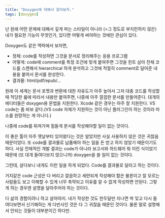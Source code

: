 ```yaml
---
title: "Doxygen에 대해서 알아보자."
tags: [doxygen]
---
```


난 원래 어떤 문제에 대해서 깊게 파는 스타일이 아니라 (=그 정도로 부지런하지 않은) 내가 필요한 기능이 무엇인가, 있다면 어떻게 써야하는 것에만 관심이 있다.

Doxygen도 같은 맥락에서 보자면,

- 정체: code를 작성하면 그것을 문서로 정리해주는 응용 프로그램
- 어떻게: code에 comment를 특정 조건에 맞게 붙여주면 그것을 힌트 삼아 전체 코드를 스캔해서 hierarchical 하게 분석하고 그것에 적절히 comment로 달아준 내용을 붙여서 문서를 완성한다.
- 결과물: html/pdf/epub/...

원래 이 세계는 문서 포멧과 변환에 대한 자유도가 아주 높아서 그저 대충 코드를 작성할 때 적당한 룰에 따라서 내용만 붙여주면, 나중에 아주 깔끔한 문서를 만들어준다. 대개의 에디터들은 doxygen용 문법을 지원한다. Xcode 같은 경우는 아주 잘 지원한다. VS code는 좀 바보 같다.(VS code 자체가 지원하는 것이 아닌 플러그인이 하는 것이라 마소를 원망하는 게 아니다.)

나중에 code를 뒤져가며 힘들게 문서를 작성해야할 일이 없는 것이다. 

이 좋은 툴이 아주 옛날부터 있어왔다는 것은 알았지만 사실 사용하지 않은 것은 귀찮음 때문이었다. 또 code를 결과물로 납품해야 하는 일을 돈 받고 하지 않았기 때문이기도 하다. 사실 전체적인 개발 결과는 code가 아니라 보고서와 하드웨어 뭐 이런 식이었기 때문에 (또 대개 들여다보지 않으니까) doxygen을 쓸 일이 없는 것이다.

그런데, 살다보니 내게도 이런 일을 하게 되었다. Code를 결과물로 달라고 하는 것이다. 

거지같은 code 근성은 다 버리고 깔끔하고 세련되게 작성해야 함은 물론이고 잘 모르는 사람들도 보고 이해할 수 있게 너무 축약되고 이유를 알 수 없게 작성하면 안된다. 그렇게 하는 경우엔 설명을 달아주어야 하는 것이다. 

다 삶의 경험이려니 하고 살아야지. 내가 작성한 것도 한두달만 지나면 싹 잊고 다시 들여다보면서 신기해하는 게 다반사인 것은 다 그 귀찮음 때문인 것이다. 물론 말로 설명해서 안되는 것들이 대부분이긴 하다만.
